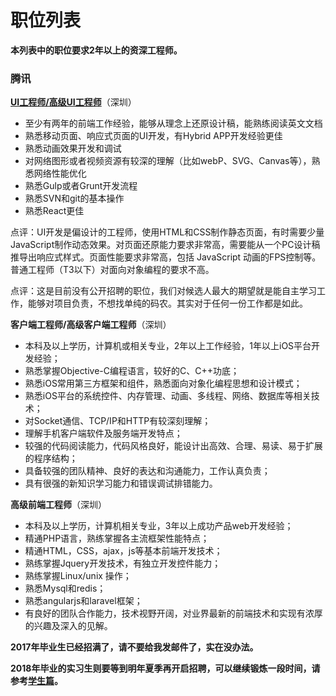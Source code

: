 # 职位列表

**本列表中的职位要求2年以上的资深工程师。**

### 腾讯

**[UI工程师/高级UI工程师](https://isux.tencent.com/recruit)**（深圳）

- 至少有两年的前端工作经验，能够从理念上还原设计稿，能熟练阅读英文文档
- 熟悉移动页面、响应式页面的UI开发，有Hybrid APP开发经验更佳
- 熟悉动画效果开发和调试
- 对网络图形或者视频资源有较深的理解（比如webP、SVG、Canvas等），熟悉网络性能优化
- 熟悉Gulp或者Grunt开发流程
- 熟悉SVN和git的基本操作
- 熟悉React更佳

点评：UI开发是偏设计的工程师，使用HTML和CSS制作静态页面，有时需要少量JavaScript制作动态效果。对页面还原能力要求非常高，需要能从一个PC设计稿推导出响应式样式。页面性能要求非常高，包括 JavaScript 动画的FPS控制等。普通工程师（T3以下）对面向对象编程的要求不高。

点评：这是目前没有公开招聘的职位，我们对候选人最大的期望就是能自主学习工作，能够对项目负责，不想找单纯的码农。其实对于任何一份工作都是如此。

**客户端工程师/高级客户端工程师**（深圳）

- 本科及以上学历，计算机或相关专业，2年以上工作经验，1年以上iOS平台开发经验；
- 熟悉掌握Objective-C编程语言，较好的C、C++功底；
- 熟悉iOS常用第三方框架和组件，熟悉面向对象化编程思想和设计模式；
- 熟悉iOS平台的系统控件、内存管理、动画、多线程、网络、数据库等相关技术；
- 对Socket通信、TCP/IP和HTTP有较深刻理解；
- 理解手机客户端软件及服务端开发特点；
- 较强的代码阅读能力，代码风格良好，能设计出高效、合理、易读、易于扩展的程序结构；
- 具备较强的团队精神、良好的表达和沟通能力，工作认真负责；
- 具有很强的新知识学习能力和错误调试排错能力。

**高级前端工程师**（深圳）

- 本科及以上学历，计算机相关专业，3年以上成功产品web开发经验；
- 精通PHP语言，熟练掌握各主流框架性能特点；
- 精通HTML，CSS，ajax，js等基本前端开发技术；
- 熟练掌握Jquery开发技术，有独立开发控件能力；
- 熟练掌握Linux/unix 操作；
- 熟悉Mysql和redis；
- 熟悉angularjs和laravel框架；
- 有良好的团队合作能力，技术视野开阔，对业界最新的前端技术和实现有浓厚的兴趣及深入的见解。

**2017年毕业生已经招满了，请不要给我发邮件了，实在没办法。**

**2018年毕业的实习生则要等到明年夏季再开启招聘，可以继续锻炼一段时间，请参考[学生篇](student)。**

